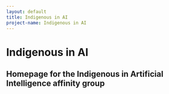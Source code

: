 ```yaml
---
layout: default
title: Indigenous in AI
project-name: Indigenous in AI
---
```


# Indigenous in AI
## Homepage for the Indigenous in Artificial Intelligence affinity group
